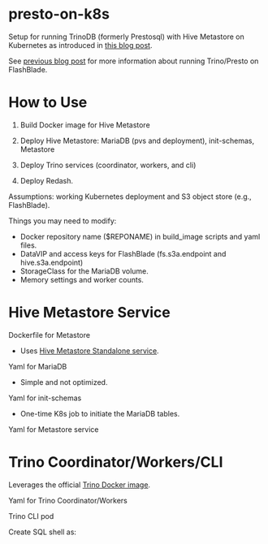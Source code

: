 # presto-on-k8s
Setup for running TrinoDB (formerly Prestosql) with Hive Metastore on Kubernetes as introduced in [this blog post](https://medium.com/@joshua_robinson/presto-powered-s3-data-warehouse-on-kubernetes-aea89d2f40e8).

See [previous blog post](https://medium.com/@joshua_robinson/presto-on-flashblade-s3-486ecb449574)
for more information about running Trino/Presto on FlashBlade.

# How to Use

1. Build Docker image for Hive Metastore

2. Deploy Hive Metastore: MariaDB (pvs and deployment), init-schemas, Metastore

3. Deploy Trino services (coordinator, workers, and cli)

4. Deploy Redash.

Assumptions: working Kubernetes deployment and S3 object store (e.g., FlashBlade).

Things you may need to modify:
* Docker repository name ($REPONAME) in build_image scripts and yaml files.
* DataVIP and access keys for FlashBlade (fs.s3a.endpoint and hive.s3a.endpoint)
* StorageClass for the MariaDB volume.
* Memory settings and worker counts.

# Hive Metastore Service

Dockerfile for Metastore
 * Uses [Hive Metastore Standalone service](https://cwiki.apache.org/confluence/display/Hive/AdminManual+Metastore+3.0+Administration).

Yaml for MariaDB
 * Simple and not optimized.

Yaml for init-schemas
 * One-time K8s job to initiate the MariaDB tables.

Yaml for Metastore service

# Trino Coordinator/Workers/CLI

Leverages the official [Trino Docker image](https://github.com/trinodb/docker-images).

Yaml for Trino Coordinator/Workers

Trino CLI pod

Create SQL shell as:
```kubectl exec -it pod/trino-cli -- trino --server trino:8080 --catalog hive --schema default
